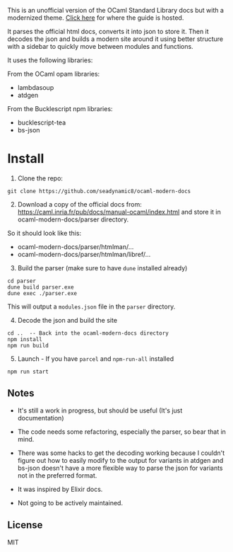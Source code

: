 
This is an unofficial version of the OCaml Standard Library docs but with a 
modernized theme.  [Click here](https://www.streaming-spring.com/ocaml/docs) for where the guide is hosted.

It parses the official html docs, converts it into json to store it.  Then it 
decodes the json and builds a modern site around it using better structure with a sidebar to quickly move between modules and functions.

It uses the following libraries:

From the OCaml opam libraries:

- lambdasoup
- atdgen

From the Bucklescript npm libraries:

- bucklescript-tea
- bs-json

# Install

1. Clone the repo:
```
git clone https://github.com/seadynamic8/ocaml-modern-docs
```

2. Download a copy of the official docs from: https://caml.inria.fr/pub/docs/manual-ocaml/index.html and store it in ocaml-modern-docs/parser directory.

So it should look like this:

- ocaml-modern-docs/parser/htmlman/...
- ocaml-modern-docs/parser/htmlman/libref/...

3. Build the parser (make sure to have `dune` installed already)

```
cd parser
dune build parser.exe
dune exec ./parser.exe
```

This will output a `modules.json` file in the `parser` directory.

4. Decode the json and build the site
```
cd ..  -- Back into the ocaml-modern-docs directory
npm install
npm run build
```

5. Launch - If you have `parcel` and `npm-run-all` installed

```
npm run start
```

## Notes

- It's still a work in progress, but should be useful (It's just documentation)

- The code needs some refactoring, especially the parser, so bear that in mind.

- There was some hacks to get the decoding working because I couldn't figure
out how to easily modify to the output for variants in atdgen and bs-json doesn't
have a more flexible way to parse the json for variants not in the preferred
format.

- It was inspired by Elixir docs.

- Not going to be actively maintained.

## License

MIT